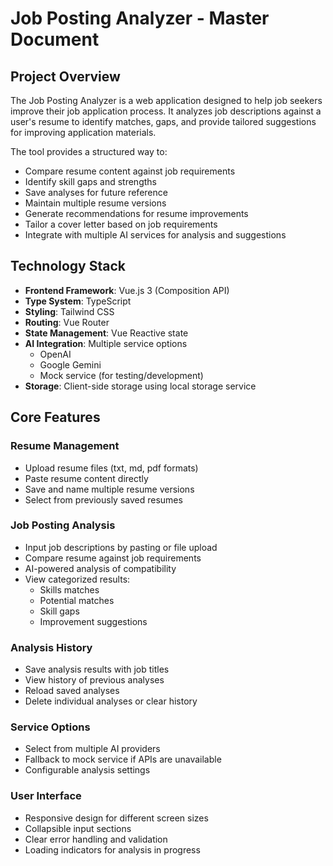 # Job Posting Analyzer - Master Document

## Project Overview

The Job Posting Analyzer is a web application designed to help job seekers improve their job application process. It analyzes job descriptions against a user's resume to identify matches, gaps, and provide tailored suggestions for improving application materials.

The tool provides a structured way to:
- Compare resume content against job requirements
- Identify skill gaps and strengths
- Save analyses for future reference
- Maintain multiple resume versions
- Generate recommendations for resume improvements
- Tailor a cover letter based on job requirements
- Integrate with multiple AI services for analysis and suggestions

## Technology Stack

- **Frontend Framework**: Vue.js 3 (Composition API)
- **Type System**: TypeScript
- **Styling**: Tailwind CSS
- **Routing**: Vue Router
- **State Management**: Vue Reactive state
- **AI Integration**: Multiple service options
  - OpenAI
  - Google Gemini
  - Mock service (for testing/development)
- **Storage**: Client-side storage using local storage service

## Core Features

### Resume Management
- Upload resume files (txt, md, pdf formats)
- Paste resume content directly
- Save and name multiple resume versions
- Select from previously saved resumes

### Job Posting Analysis
- Input job descriptions by pasting or file upload
- Compare resume against job requirements
- AI-powered analysis of compatibility
- View categorized results:
  - Skills matches
  - Potential matches
  - Skill gaps
  - Improvement suggestions

### Analysis History
- Save analysis results with job titles
- View history of previous analyses
- Reload saved analyses
- Delete individual analyses or clear history

### Service Options
- Select from multiple AI providers
- Fallback to mock service if APIs are unavailable
- Configurable analysis settings

### User Interface
- Responsive design for different screen sizes
- Collapsible input sections
- Clear error handling and validation
- Loading indicators for analysis in progress
